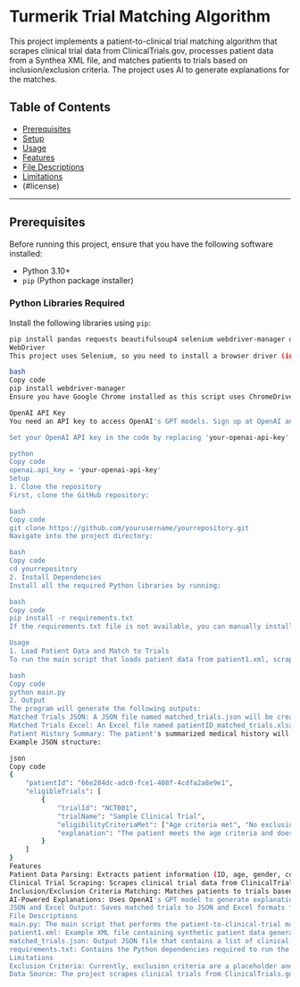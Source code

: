# Turmerik Trial Matching Algorithm

This project implements a patient-to-clinical trial matching algorithm that scrapes clinical trial data from ClinicalTrials.gov, processes patient data from a Synthea XML file, and matches patients to trials based on inclusion/exclusion criteria. The project uses AI to generate explanations for the matches.

## Table of Contents


- [Prerequisites](#prerequisites)
- [Setup](#setup)
- [Usage](#usage)
- [Features](#features)
- [File Descriptions](#file-descriptions)
- [Limitations](#limitations)
- (#license)

---

## Prerequisites

Before running this project, ensure that you have the following software installed:

- Python 3.10+
- `pip` (Python package installer)

### Python Libraries Required

Install the following libraries using `pip`:

```bash
pip install pandas requests beautifulsoup4 selenium webdriver-manager openai lxml
WebDriver
This project uses Selenium, so you need to install a browser driver (in this case, ChromeDriver):

bash
Copy code
pip install webdriver-manager
Ensure you have Google Chrome installed as this script uses ChromeDriver.

OpenAI API Key
You need an API key to access OpenAI's GPT models. Sign up at OpenAI and get your API key.

Set your OpenAI API key in the code by replacing 'your-openai-api-key' with your actual API key:

python
Copy code
openai.api_key = 'your-openai-api-key'
Setup
1. Clone the repository
First, clone the GitHub repository:

bash
Copy code
git clone https://github.com/yourusername/yourrepository.git
Navigate into the project directory:

bash
Copy code
cd yourrepository
2. Install Dependencies
Install all the required Python libraries by running:

bash
Copy code
pip install -r requirements.txt
If the requirements.txt file is not available, you can manually install the required libraries as shown in the Prerequisites section.

Usage
1. Load Patient Data and Match to Trials
To run the main script that loads patient data from patient1.xml, scrapes clinical trials from ClinicalTrials.gov, matches the patient to relevant trials, and generates AI-based explanations, run:

bash
Copy code
python main.py
2. Output
The program will generate the following outputs:
Matched Trials JSON: A JSON file named matched_trials.json will be created containing all the trials the patient is eligible for.
Matched Trials Excel: An Excel file named patientID_matched_trials.xlsx will be generated with the list of eligible trials.
Patient History Summary: The patient's summarized medical history will be printed to the terminal.
Example JSON structure:

json
Copy code
{
    "patientId": "66e284dc-adc0-fce1-408f-4cdfa2a8e9e1",
    "eligibleTrials": [
        {
            "trialId": "NCT001",
            "trialName": "Sample Clinical Trial",
            "eligibilityCriteriaMet": ["Age criteria met", "No exclusion medications"],
            "explanation": "The patient meets the age criteria and does not have any exclusionary medications."
        }
    ]
}
Features
Patient Data Parsing: Extracts patient information (ID, age, gender, conditions, medications) from a C-CDA Synthea XML file.
Clinical Trial Scraping: Scrapes clinical trial data from ClinicalTrials.gov, filtering for trials actively recruiting patients.
Inclusion/Exclusion Criteria Matching: Matches patients to trials based on their conditions and medications.
AI-Powered Explanations: Uses OpenAI's GPT model to generate explanations for why a patient is eligible for certain trials.
JSON and Excel Output: Saves matched trials to JSON and Excel formats for easy access and review.
File Descriptions
main.py: The main script that performs the patient-to-clinical-trial matching and generates the output files.
patient1.xml: Example XML file containing synthetic patient data generated using Synthea.
matched_trials.json: Output JSON file that contains a list of clinical trials matched for the patient.
requirements.txt: Contains the Python dependencies required to run the project.
Limitations
Exclusion Criteria: Currently, exclusion criteria are a placeholder and not fully implemented. You can extend this feature as needed.
Data Source: The project scrapes clinical trials from ClinicalTrials.gov using Selenium, which may be slow or unreliable if the website's structure changes.
